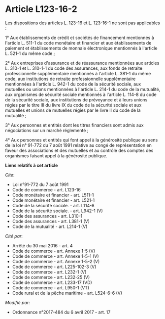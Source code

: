 # Article L123-16-2

Les dispositions des articles L. 123-16 et L. 123-16-1 ne sont pas applicables : 

1° Aux établissements de crédit et sociétés de financement mentionnés à l'article L. 511-1 du code monétaire et financier et
aux établissements de paiement et établissements de monnaie électronique mentionnés à l'article L. 521-1 du même code ; 

2° Aux entreprises d'assurance et de réassurance mentionnées aux articles L. 310-1 et L. 310-1-1 du code des assurances, aux
fonds de retraite professionnelle supplémentaire mentionnés à l'article L. 381-1 du même code, aux institutions de retraite
professionnelle supplémentaire mentionnées à l'article L. 942-1 du code de la sécurité sociale, aux mutuelles ou unions
mentionnées à l'article L. 214-1 du code de la mutualité, aux organismes de sécurité sociale mentionnés à l'article L. 114-8
du code de la sécurité sociale, aux institutions de prévoyance et à leurs unions régies par le titre III du livre IX du code
de la sécurité sociale et aux mutuelles et unions de mutuelles régies par le livre II du code de la mutualité ; 

3° Aux personnes et entités dont les titres financiers sont admis aux négociations sur un marché réglementé ; 

4° Aux personnes et entités qui font appel à la générosité publique au sens de la loi n° 91-772 du 7 août 1991 relative au
congé de représentation en faveur des associations et des mutuelles et au contrôle des comptes des organismes faisant appel à
la générosité publique.

**Liens relatifs à cet article**

_Cite_:

  - Loi n°91-772 du 7 août 1991
  - Code de commerce - art. L123-16
  - Code monétaire et financier - art. L511-1
  - Code monétaire et financier - art. L521-1
  - Code de la sécurité sociale. - art. L114-8
  - Code de la sécurité sociale. - art. L942-1 (V)
  - Code des assurances - art. L310-1
  - Code des assurances - art. L381-1 (V)
  - Code de la mutualité - art. L214-1 (V)

_Cité par_:

  - Arrêté du 30 mai 2016 - art. 4
  - Code de commerce - art. Annexe 1-5 (V)
  - Code de commerce - art. Annexe 1-5-1 (V)
  - Code de commerce - art. Annexe 1-5-2 (V)
  - Code de commerce - art. L225-102-3 (V)
  - Code de commerce - art. L232-1 (V)
  - Code de commerce - art. L232-25 (V)
  - Code de commerce - art. L233-17 (VD)
  - Code de commerce - art. L950-1 (VT)
  - Code rural et de la pêche maritime - art. L524-6-6 (V)

_Modifié par_:

  - Ordonnance n°2017-484 du 6 avril 2017 - art. 17
